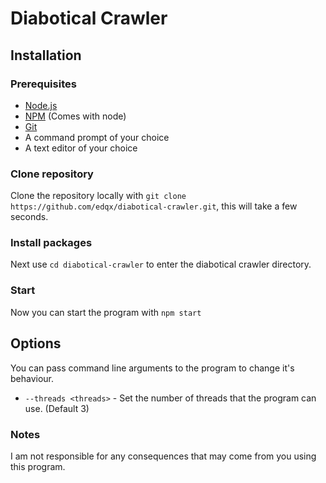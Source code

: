# Diabotical Crawler

## Installation
### Prerequisites
* [Node.js](https://nodejs.org)
* [NPM](https://npmjs.org) (Comes with node)
* [Git](https://git-scm.org)
* A command prompt of your choice
* A text editor of your choice

### Clone repository
Clone the repository locally with `git clone https://github.com/edqx/diabotical-crawler.git`, this will take a few seconds.

### Install packages
Next use `cd diabotical-crawler` to enter the diabotical crawler directory.

### Start
Now you can start the program with `npm start`

## Options
You can pass command line arguments to the program to change it's behaviour.
* `--threads <threads>` - Set the number of threads that the program can use. (Default 3)

### Notes
I am not responsible for any consequences that may come from you using this program.